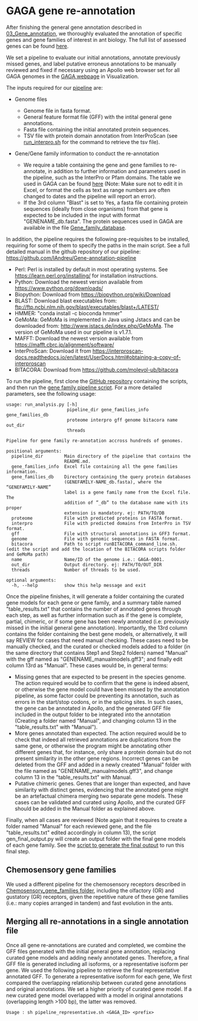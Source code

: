 # GAGA gene re-annotation
After finishing the general gene annotation described in [03_Gene_annotation](../03_Gene_annotation), we thoroughly evaluated the annotation of specific genes and gene families of interest in ant biology. The full list of assessed genes can be found [here](https://docs.google.com/spreadsheets/d/1EI8pShvL_YlbxYEyrlkrod7a-a7W58lR3rWOqlQffgA/edit?usp=sharing).

We set a pipeline to evaluate our initial annotations, annotate previously missed genes, and label putative erroneus annotations to be manually reviewed and fixed if necessary using an Apollo web browser set for all GAGA genomes in the [GAGA webpage](https://db.cngb.org/antbase/project) in Visualization. 

The inputs required for our [pipeline](https://github.com/IAndreu/Gene-annotation-pipeline) are:
- Genome files
   - Genome file in fasta format.
   - General feature format file (GFF) with the intital general gene annotations.
   - Fasta file containing the initial annotated protein sequences.
   - TSV file with protein domain annotation from InterProScan (see [run_interpro.sh](run_interpro.sh) for the command to retrieve the tsv file).

- Gene/Gene family information to conduct the re-annotation
   - We require a table containing the gene and gene families to re-annotate, in addition to further information and parameters used in the pipeline, such as the InterPro or Pfam domains. The table we used in GAGA can be found [here](https://docs.google.com/spreadsheets/d/1EI8pShvL_YlbxYEyrlkrod7a-a7W58lR3rWOqlQffgA/edit?usp=sharing) (Note: Make sure not to edit it in Excel, or format the cells as text as range numbers are often changed to dates and the pipeline will report an error).
   - If the 3rd column "Blast" is set to Yes, a fasta file containing protein sequences (ideally from close organisms) from that gene is expected to be included in the input with format "GENENAME_db.fasta". The protein sequences used in GAGA are available in the file [Gene_family_database](Gene_family_database.zip).

In addition, the pipeline requires the following pre-requisites to be installed, requiring for some of them to specify the paths in the main script. See a full detailed manual in the github repository of our pipeline: https://github.com/IAndreu/Gene-annotation-pipeline 
- Perl: Perl is installed by default in most operating systems. See https://learn.perl.org/installing/ for installation instructions.
- Python: Download the newest version available from https://www.python.org/downloads/
- Biopython: Download from https://biopython.org/wiki/Download
- BLAST: Download blast executables from: ftp://ftp.ncbi.nlm.nih.gov/blast/executables/blast+/LATEST/
- HMMER: "conda install -c bioconda hmmer" 
- GeMoMa: GeMoMa is implemented in Java using Jstacs and can be downloaded from: http://www.jstacs.de/index.php/GeMoMa. The version of GeMoMa used in our pipeline is v1.7.1.
- MAFFT: Download the newest version available from https://mafft.cbrc.jp/alignment/software/
- InterProScan: Download it from https://interproscan-docs.readthedocs.io/en/latest/UserDocs.html#obtaining-a-copy-of-interproscan
- BITACORA: Download from https://github.com/molevol-ub/bitacora


To run the pipeline, first clone the [GitHub repository](https://github.com/IAndreu/Gene-annotation-pipeline) containing the scripts, and then run the [gene family pipeline script](submit_run_genefamilypipeline.sh). For a more detailed parameters, see the following usage:
```
usage: run_analysis.py [-h]
                       pipeline_dir gene_families_info gene_families_db
                       proteome interpro gff genome bitacora name out_dir
                       threads

Pipeline for gene family re-annotation accross hundreds of genomes.

positional arguments:
  pipeline_dir        Main directory of the pipeline that contains the
                      README.md.
  gene_families_info  Excel file containing all the gene families information.
  gene_families_db    Directory containing the query protein databases
                      (GENEFAMILY-NAME_db.fasta), where the “GENEFAMILY-NAME”
                      label is a gene family name from the Excel file. The
                      addition of ”_db” to the database name with its proper
                      extension is mandatory. ej: PATH/TO/DB
  proteome            File with predicted proteins in FASTA format.
  interpro            File with predicted domains from InterPro in TSV format.
  gff                 File with structural annotations in GFF3 format.
  genome              File with genomic sequences in FASTA format.
  bitacora            Path to script runBITACORA_command_line.sh. (edit the script and add the location of the BITACORA scripts folder and GeMoMa path)
  name                Name/ID of the genome i.e.: GAGA-0001.
  out_dir             Output directory. ej: PATH/TO/OUT_DIR
  threads             Number of threads to be used.

optional arguments:
  -h, --help          show this help message and exit
```

Once the pipeline finishes, it will generate a folder containing the curated gene models for each gene or gene family, and a summary table named "table_results.txt" that contains the number of annotated genes through each step, as well as further information such as if the gene is complete, partial, chimeric, or if some gene has been newly annotated (i.e: previously missed in the initial general gene annotation). Importantly, the 13rd column contains the folder containing the best gene models, or alternatively, it will say REVIEW for cases that need manual checking. These cases need to be manually checked, and the curated or checked models added to a folder (in the same directory that contains Step1 and Step2 folders) named "Manual" with the gff named as "GENENAME_manualmodels.gff3"; and finally edit column 13rd as "Manual". These cases would be, in general terms:
- Missing genes that are expected to be present in the species genome. The action required would be to confirm that the gene is indeed absent, or otherwise the gene model could have been missed by the annotation pipeline, as some factor could be preventing its annotation, such as errors in the start/stop codons, or in the splicing sites. In such cases, the gene can be annotated in Apollo, and the generated GFF file included in the output folder to be integrated into the annotation (Creating a folder named "Manual", and changing column 13 in the "table_results.txt" with "Manual").
- More genes annotated than expected. The action required would be to check that indeed all retrieved annotations are duplications from the same gene, or otherwise the program might be annotating other different genes that, for instance, only share a protein domain but do not present similarity in the other gene regions. Incorrect genes can be deleted from the GFF and added in a newly created "Manual" folder with the file named as "GENENAME_manualmodels.gff3", and change column 13 in the "table_results.txt" with Manual. 
- Putative chimeric genes. Genes that are longer than expected, and have similarity with distinct genes, evidencing that the annotated gene might be an artefactual chimera merging two separate gene models. These cases can be validated and curated using Apollo, and the curated GFF should be added in the Manual folder as explained above. 

Finally, when all cases are reviewed (Note again that it requires to create a folder named "Manual" for each reviewed gene, and the file "table_results.txt" edited accordingly in column 13), the script gen_final_output.py will create an output folder with the final gene models of each gene family. See the [script to generate the final output](submit_run_genefamilypipepine_generatefinaloutput.sh) to run this final step.


## Chemosensory gene families
We used a different pipeline for the chemosensory receptors described in [Chemosensory_gene_families folder](Chemosensory_gene_families), including the olfactory (OR) and gustatory (GR) receptors, given the repetitive nature of these gene families (i.e.: many copies arranged in tandem) and fast evolution in the ants. 



## Merging all re-annotations in a single annotation file
Once all gene re-annotations are curated and completed, we combine the GFF files generated with the initial general gene annotation, replacing curated gene models and adding newly annotated genes. Therefore, a final GFF file is generated including all isoforms, or a representative isoform per gene. We used the following pipeline to retrieve the final representative annotated GFF. To generate a representative isoform for each gene, We first compared the overlapping relationship between curated gene annotations and original annotations. We set a higher priority of curated gene model. If a new curated gene model overlapped with a model in original annotations (overlapping length >100 bp), the latter was removed. 

```
Usage : sh pipeline_representative.sh <GAGA_ID> <prefix>
```


